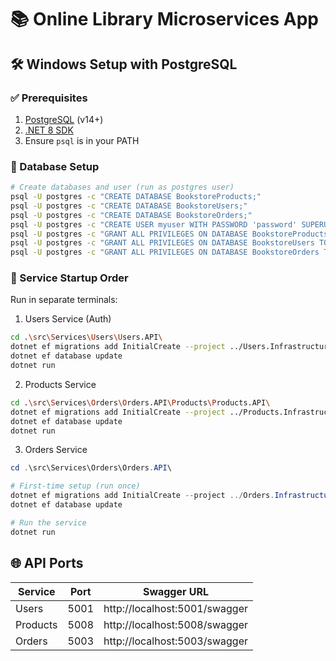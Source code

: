 # 📚 Online Library Microservices App

## 🛠️ Windows Setup with PostgreSQL

### ✅ Prerequisites
1. [PostgreSQL](https://www.postgresql.org/download/) (v14+)
2. [.NET 8 SDK](https://dotnet.microsoft.com/en-us/download)
3. Ensure `psql` is in your PATH

### 🔐 Database Setup
```bash
# Create databases and user (run as postgres user)
psql -U postgres -c "CREATE DATABASE BookstoreProducts;"
psql -U postgres -c "CREATE DATABASE BookstoreUsers;"
psql -U postgres -c "CREATE DATABASE BookstoreOrders;"
psql -U postgres -c "CREATE USER myuser WITH PASSWORD 'password' SUPERUSER;"
psql -U postgres -c "GRANT ALL PRIVILEGES ON DATABASE BookstoreProducts TO myuser;"
psql -U postgres -c "GRANT ALL PRIVILEGES ON DATABASE BookstoreUsers TO myuser;"
psql -U postgres -c "GRANT ALL PRIVILEGES ON DATABASE BookstoreOrders TO myuser;"
```
### 🚀 Service Startup Order
Run in separate terminals:
1. Users Service (Auth)
```bash
cd .\src\Services\Users\Users.API\
dotnet ef migrations add InitialCreate --project ../Users.Infrastructure
dotnet ef database update
dotnet run
```
2. Products Service
```bash
cd .\src\Services\Orders\Orders.API\Products\Products.API\
dotnet ef migrations add InitialCreate --project ../Products.Infrastructure
dotnet ef database update
dotnet run
```

3. Orders Service
```powershell
cd .\src\Services\Orders\Orders.API\

# First-time setup (run once)
dotnet ef migrations add InitialCreate --project ../Orders.Infrastructure
dotnet ef database update

# Run the service
dotnet run
```

## 🌐 API Ports

| Service  | Port | Swagger URL                           |
|----------|------|----------------------------------------|
| Users    | 5001 | http://localhost:5001/swagger          |
| Products | 5008 | http://localhost:5008/swagger          |
| Orders   | 5003 | http://localhost:5003/swagger          |
